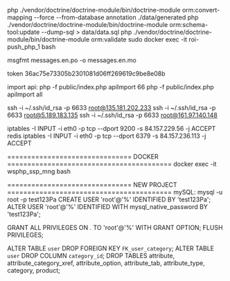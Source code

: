 php ./vendor/doctrine/doctrine-module/bin/doctrine-module orm:convert-mapping --force --from-database annotation ./data/generated
php ./vendor/doctrine/doctrine-module/bin/doctrine-module orm:schema-tool:update --dump-sql > data/data.sql
php ./vendor/doctrine/doctrine-module/bin/doctrine-module orm:validate
sudo docker exec -it roi-push_php_1 bash

msgfmt messages.en.po -o messages.en.mo

token
36ac75e73305b2301081d06ff269619c9be8e08b

import api:
php -f public/index.php apiImport 66
php -f public/index.php apiImport all

ssh -i ~/.ssh/id_rsa -p 6633 root@135.181.202.233
ssh -i ~/.ssh/id_rsa -p 6633 root@5.189.183.135
ssh -i ~/.ssh/id_rsa -p 6633 root@161.97.140.148


iptables -I INPUT -i eth0 -p tcp --dport 9200 -s 84.157.229.56 -j ACCEPT
redis
iptables -I INPUT -i eth0 -p tcp --dport 6379 -s 84.157.236.113 -j ACCEPT


=============================== DOCKER =========================================
docker exec -it wsphp_ssp_mng bash



=============================== NEW PROJECT =========================================
mySQL:
mysql -u root -p test123Pa
CREATE USER 'root'@'%' IDENTIFIED BY 'test123Pa';
ALTER USER 'root'@'%' IDENTIFIED WITH mysql_native_password BY 'test123Pa';

GRANT ALL PRIVILEGES ON *.* TO 'root'@'%' WITH GRANT OPTION;
FLUSH PRIVILEGES;




ALTER TABLE `user` DROP FOREIGN KEY `FK_user_category`;
ALTER TABLE `user` DROP COLUMN `category_id`;
DROP TABLES attribute, attribute_category_xref, attribute_option, attribute_tab, attribute_type, category, product;



